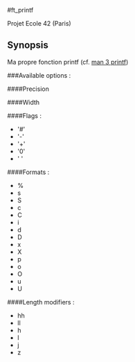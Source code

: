 #ft_printf
  
Projet Ecole 42 (Paris)
  
## Synopsis
  
Ma propre fonction printf (cf. [man 3 printf](www.manpages.info/linux/printf.3.html))
  
###Available options :
  
####Precision
 
####Width
  
####Flags :
  
* '#'
* '-'
* '+'
* '0'
* ' '
  
####Formats :  
  
* %
* s
* S
* c
* C
* i
* d
* D
* x
* X
* p
* o
* O
* u
* U
  
####Length modifiers :
  
* hh
* ll
* h
* l
* j
* z
